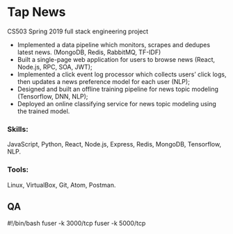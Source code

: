 # Tap News 

CS503 Spring 2019 full stack engineering project


- Implemented a data pipeline which monitors, scrapes and dedupes latest news. (MongoDB, Redis, RabbitMQ, TF-IDF)
- Built a single-page web application for users to browse news (React, Node.js,
RPC, SOA, JWT);
- Implemented a click event log processor which collects users’ click logs, then
updates a news preference model for each user (NLP);
- Designed and built an offline training pipeline for news topic modeling
(Tensorflow, DNN, NLP);
- Deployed an online classifying service for news topic modeling using the trained
model.

### Skills:
JavaScript, Python, React, Node.js, Express, Redis, MongoDB, Tensorflow, NLP.

### Tools:
Linux, VirtualBox, Git, Atom, Postman.


## QA
#!/bin/bash
fuser -k 3000/tcp
fuser -k 5000/tcp
